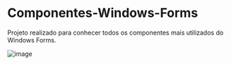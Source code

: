# Componentes-Windows-Forms

Projeto realizado para conhecer todos os componentes mais utilizados do Windows Forms.

![image](https://user-images.githubusercontent.com/77514117/118051615-afecf200-b357-11eb-85a8-ee73e999d6d5.png)
